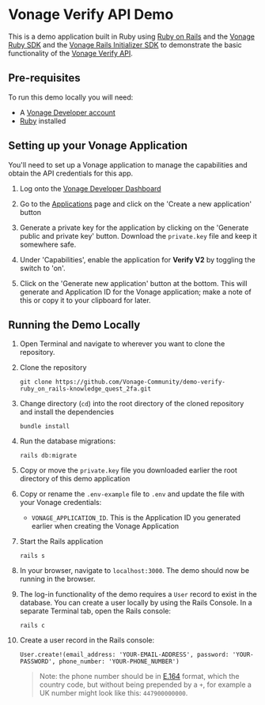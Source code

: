 # Vonage Verify API Demo

This is a demo application built in Ruby using [Ruby on Rails](https://rubyonrails.org/) and the [Vonage Ruby SDK](https://github.com/Vonage/vonage-ruby-sdk) and the [Vonage Rails Initializer SDK](https://github.com/Vonage/vonage-rails) to demonstrate the basic functionality of the [Vonage Verify API](https://developer.vonage.com/en/verify/overview).

## Pre-requisites

To run this demo locally you will need:

- A [Vonage Developer account](https://developer.vonage.com/sign-up)
- [Ruby](https://www.ruby-lang.org/en/) installed

## Setting up your Vonage Application

You'll need to set up a Vonage application to manage the capabilities and obtain the API credentials for this app.

1. Log onto the [Vonage Developer Dashboard](https://dashboard.nexmo.com/)

2. Go to the [Applications](https://dashboard.nexmo.com/applications) page and click on the  'Create a new application' button

3. Generate a private key for the application by clicking on the 'Generate public and private key' button. Download the `private.key` file and keep it somewhere safe.

4. Under 'Capabilities', enable the application for **Verify V2** by toggling the switch to 'on'.

5. Click on the 'Generate new application' button at the bottom. This will generate and Application ID for the Vonage application; make a note of this or copy it to your clipboard for later.

## Running the Demo Locally

1. Open Terminal and navigate to wherever you want to clone the repository.

2. Clone the repository
    ```
    git clone https://github.com/Vonage-Community/demo-verify-ruby_on_rails-knowledge_quest_2fa.git
    ```

3. Change directory (`cd`) into the root directory of the cloned repository and install the dependencies
    ```
    bundle install
    ```

4. Run the database migrations:
    ```
    rails db:migrate
    ```

5. Copy or move the `private.key` file you downloaded earlier the root directory of this demo application

6. Copy or rename the `.env-example` file to `.env` and update the file with your Vonage credentials:
    - `VONAGE_APPLICATION_ID`. This is the Application ID you generated earlier when creating the Vonage Application

7. Start the Rails application
    ```
    rails s
    ```

8. In your browser, navigate to `localhost:3000`. The demo should now be running in the browser.

9. The log-in functionality of the demo requires a `User` record to exist in the database. You can create a user locally by using the Rails Console. In a separate Terminal tab, open the Rails console:
    ```
    rails c
    ```

10. Create a user record in the Rails console:
    ```
    User.create!(email_address: 'YOUR-EMAIL-ADDRESS', password: 'YOUR-PASSWORD', phone_number: 'YOUR-PHONE_NUMBER')
    ```
    > Note: the phone number should be in [E.164](https://en.wikipedia.org/wiki/E.164) format, which the country code, but without being prepended by a `+`, for example a UK number might look like this: `447900000000`.